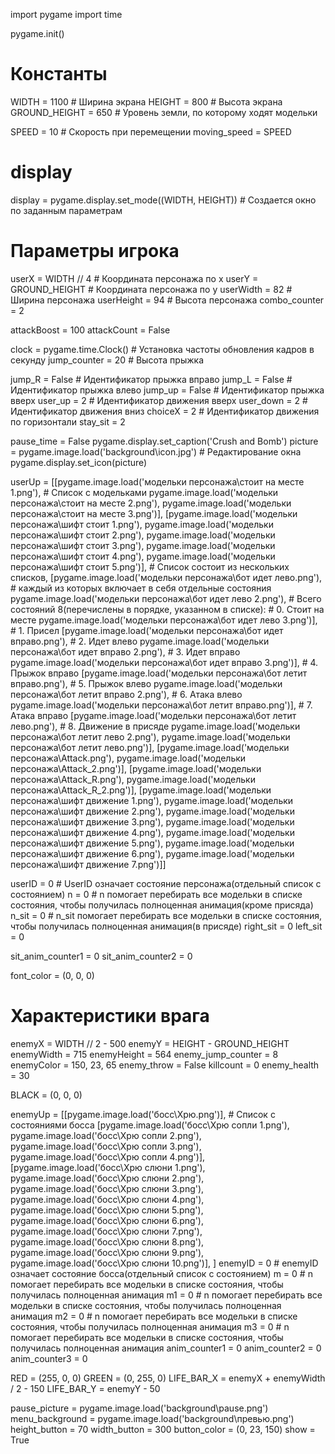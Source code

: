 import pygame
import time

pygame.init()
# Константы
WIDTH = 1100  # Ширина экрана
HEIGHT = 800  # Высота экрана
GROUND_HEIGHT = 650  # Уровень земли, по которому ходят модельки

SPEED = 10  # Скорость при перемещении
moving_speed = SPEED

# display
display = pygame.display.set_mode((WIDTH, HEIGHT))  # Создается окно по заданным параметрам

# Параметры игрока
userX = WIDTH // 4  # Координата персонажа по х
userY = GROUND_HEIGHT  # Координата персонажа по у
userWidth = 82  # Ширина персонажа
userHeight = 94  # Высота персонажа
combo_counter = 2

attackBoost = 100
attackCount = False

clock = pygame.time.Clock()  # Установка частоты обновления кадров в секунду
jump_counter = 20  # Высота прыжка

jump_R = False  # Идентификатор прыжка вправо
jump_L = False  # Идентификатор прыжка влево
jump_up = False  # Идентификатор прыжка вверх
user_up = 2  # Идентификатор движения вверх
user_down = 2  # Идентификатор движения вниз
choiceX = 2  # Идентификатор движения по горизонтали
stay_sit = 2

pause_time = False
pygame.display.set_caption('Crush and Bomb')
picture = pygame.image.load('background\icon.jpg')  # Редактирование окна
pygame.display.set_icon(picture)

userUp = [[pygame.image.load('модельки персонажа\стоит на месте 1.png'),  # Список с модельками
           pygame.image.load('модельки персонажа\стоит на месте 2.png'),
           pygame.image.load('модельки персонажа\стоит на месте 3.png')],
          [pygame.image.load('модельки персонажа\шифт стоит 1.png'),
           pygame.image.load('модельки персонажа\шифт стоит 2.png'),
           pygame.image.load('модельки персонажа\шифт стоит 3.png'),
           pygame.image.load('модельки персонажа\шифт стоит 4.png'),
           pygame.image.load('модельки персонажа\шифт стоит 5.png')],  # Список состоит из нескольких списков,
          [pygame.image.load('модельки персонажа\бот идет лево.png'),
           # каждый из которых включает в себя отдельные состояния
           pygame.image.load('модельки персонажа\бот идет лево 2.png'),
           # Всего состояний 8(перечислены в порядке, указанном в списке):  # 0. Стоит на месте
           pygame.image.load('модельки персонажа\бот идет лево 3.png')],  # 1. Присел
          [pygame.image.load('модельки персонажа\бот идет вправо.png'),  # 2. Идет влево
           pygame.image.load('модельки персонажа\бот идет вправо 2.png'),  # 3. Идет вправо
           pygame.image.load('модельки персонажа\бот идет вправо 3.png')],  # 4. Прыжок вправо
          [pygame.image.load('модельки персонажа\бот летит вправо.png'),  # 5. Прыжок влево
           pygame.image.load('модельки персонажа\бот летит вправо 2.png'),  # 6. Атака влево
           pygame.image.load('модельки персонажа\бот летит вправо.png')],  # 7. Атака вправо
          [pygame.image.load('модельки персонажа\бот летит лево.png'),  # 8. Движение в присяде
           pygame.image.load('модельки персонажа\бот летит лево 2.png'),
           pygame.image.load('модельки персонажа\бот летит лево.png')],
          [pygame.image.load('модельки персонажа\Attack.png'),
           pygame.image.load('модельки персонажа\Attack_2.png')],
          [pygame.image.load('модельки персонажа\Attack_R.png'),
           pygame.image.load('модельки персонажа\Attack_R_2.png')],
          [pygame.image.load('модельки персонажа\шифт движение 1.png'),
           pygame.image.load('модельки персонажа\шифт движение 2.png'),
           pygame.image.load('модельки персонажа\шифт движение 3.png'),
           pygame.image.load('модельки персонажа\шифт движение 4.png'),
           pygame.image.load('модельки персонажа\шифт движение 5.png'),
           pygame.image.load('модельки персонажа\шифт движение 6.png'),
           pygame.image.load('модельки персонажа\шифт движение 7.png')]]

userID = 0  # UserID означает состояние персонажа(отдельный список с состоянием)
n = 0  # n помогает перебирать все модельки в списке состояния, чтобы получилась полноценная анимация(кроме присяда)
n_sit = 0  # n_sit помогает перебирать все модельки в списке состояния, чтобы получилась полноценная анимация(в присяде)
right_sit = 0
left_sit = 0

sit_anim_counter1 = 0
sit_anim_counter2 = 0

font_color = (0, 0, 0)

# Характеристики врага
enemyX = WIDTH // 2 - 500
enemyY = HEIGHT - GROUND_HEIGHT
enemyWidth = 715
enemyHeight = 564
enemy_jump_counter = 8
enemyColor = 150, 23, 65
enemy_throw = False
killcount = 0
enemy_health = 30

BLACK = (0, 0, 0)

enemyUp = [[pygame.image.load('босс\Хрю.png')],  # Список с состояниями босса
           [pygame.image.load('босс\Хрю сопли 1.png'),
            pygame.image.load('босс\Хрю сопли 2.png'),
            pygame.image.load('босс\Хрю сопли 3.png'),
            pygame.image.load('босс\Хрю сопли 4.png')],
           [pygame.image.load('босс\Хрю слюни 1.png'),
            pygame.image.load('босс\Хрю слюни 2.png'),
            pygame.image.load('босс\Хрю слюни 3.png'),
            pygame.image.load('босс\Хрю слюни 4.png'),
            pygame.image.load('босс\Хрю слюни 5.png'),
            pygame.image.load('босс\Хрю слюни 6.png'),
            pygame.image.load('босс\Хрю слюни 7.png'),
            pygame.image.load('босс\Хрю слюни 8.png'),
            pygame.image.load('босс\Хрю слюни 9.png'),
            pygame.image.load('босс\Хрю слюни 10.png')],
]
enemyID = 0  # enemyID означает состояние босса(отдельный список с состоянием)
m = 0  # n помогает перебирать все модельки в списке состояния, чтобы получилась полноценная анимация
m1 = 0  # n помогает перебирать все модельки в списке состояния, чтобы получилась полноценная анимация
m2 = 0  # n помогает перебирать все модельки в списке состояния, чтобы получилась полноценная анимация
m3 = 0  # n помогает перебирать все модельки в списке состояния, чтобы получилась полноценная анимация
anim_counter1 = 0
anim_counter2 = 0
anim_counter3 = 0

RED = (255, 0, 0)
GREEN = (0, 255, 0)
LIFE_BAR_X = enemyX + enemyWidth / 2 - 150
LIFE_BAR_Y = enemyY - 50

pause_picture = pygame.image.load('background\pause.png')
menu_background = pygame.image.load('background\превью.png')
height_button = 70
width_button = 300
button_color = (0, 23, 150)
show = True
